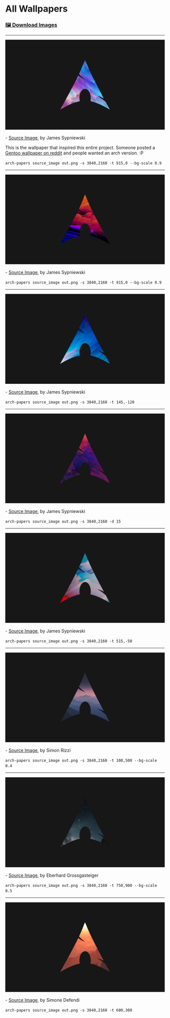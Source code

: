 # All Wallpapers

### [🖼 Download Images](https://github.com/Basicprogrammer10/ArchPapers/archive/refs/heads/main.zip)

---

![](1.png)

\- [Source Image](https://www.reddit.com/r/wallpaper/comments/m7x6a4/dreams_3440x1440), by James Sypniewski

This is the wallpaper that inspired this entire project.
Someone posted a [Gentoo wallpaper on reddit](https://www.reddit.com/r/linuxmasterrace/comments/mb466s/a_clean_gentoo_wallpaper) and people wanted an arch version. :P

`arch-papers source_image out.png -s 3840,2160 -t 915,0 --bg-scale 0.9`

---

![](2.png)

\- [Source Image](https://www.reddit.com/r/wallpapers/comments/ukl6t1/fission_a1_3840x2160), by James Sypniewski

`arch-papers source_image out.png -s 3840,2160 -t 915,0 --bg-scale 0.9`

---

![](3.png)

\- [Source Image](https://www.reddit.com/r/wallpaper/comments/rfl7vj/abstract_wave_3840x2160), by James Sypniewski

`arch-papers source_image out.png -s 3840,2160 -t 145,-120`

---

![](4.png)

\- [Source Image](https://www.reddit.com/r/WidescreenWallpaper/comments/bz6ym2/fire_3440x1440), by James Sypniewski

`arch-papers source_image out.png -s 3840,2160 -d 15`

---

![](5.png)

\- [Source Image](https://www.reddit.com/r/wallpapers/comments/tkhpx9/nautical_3840x2160), by James Sypniewski

`arch-papers source_image out.png -s 3840,2160 -t 515,-50`

---

![](6.png)

\- [Source Image](https://www.pexels.com/photo/silhouette-of-mountains-during-dawn-1809644), by Simon Rizzi

`arch-papers source_image out.png -s 3840,2160 -t 100,500 --bg-scale 0.4`

---

![](7.png)

\- [Source Image](https://www.pexels.com/photo/scenic-view-of-rocky-mountain-during-evening-1624438), by Eberhard Grossgasteiger

`arch-papers source_image out.png -s 3840,2160 -t 750,900 --bg-scale 0.5`

---

![](8.png)

\- [Source Image](https://www.pexels.com/photo/silhouette-of-mountains-during-sunset-12762122), by Simone Defendi

`arch-papers source_image out.png -s 3840,2160 -t 600,300`
